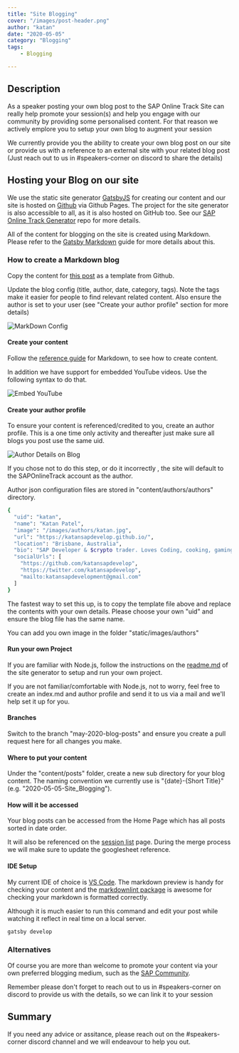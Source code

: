 ```yaml
---
title: "Site Blogging"
cover: "/images/post-header.png"
author: "katan"
date: "2020-05-05"
category: "Blogging"
tags:
    - Blogging

---
```


## Description

As a speaker posting your own blog post to the SAP Online Track Site can really help promote your session(s) and help you engage with our community by providing some personalised content.  For that reason we actively emplore you to setup your own blog to augment your session

We currently provide you the ability to create your own blog post on our site or provide us with a reference to an external site with your related blog post (Just reach out to us in #speakers-corner on discord to share the details)

## Hosting your Blog on our site

We use the static site generator [GatsbyJS](https://www.gatsbyjs.org/) for creating our content and our site is hosted on [Github](https://github.com/) via Github Pages.  The project for the site generator is also accessible to all, as it is also hosted on GitHub too. See our [SAP Online Track Generator](https://github.com/SAPOnlineTrack/saponlinetrack-gen) repo for more details.

All of the content for blogging on the site is created using Markdown. Please refer to the [Gatsby Markdown](https://www.gatsbyjs.org/docs/mdx/markdown-syntax/) guide for more details about this.

### How to create a Markdown blog

Copy the content for [this post](https://github.com/SAPOnlineTrack/saponlinetrack-gen/tree/master/content/posts/2020-05-05-Site_Blogging) as a template from Github.  

Update the blog config (title, author, date, category, tags).  Note the tags make it easier for people to find relevant related content.  Also ensure the author is set to your user (see "Create your author profile" section for more details)

![MarkDown Config](/images/blog-config.png)

#### Create your content

Follow the [reference guide](https://www.gatsbyjs.org/docs/mdx/markdown-syntax/) for Markdown, to see how to create content.  

In addition we have support for embedded YouTube videos.  Use the following syntax to do that.

![Embed YouTube](/images/embed_youtube.png)

#### Create your author profile

To ensure your content is referenced/credited to you, create an author profile.  This is a one time only activity and thereafter just make sure all blogs you post use the same uid.  

![Author Details on Blog](/images/author-profile-footer.png)

If you chose not to do this step, or do it incorrectly , the site will default to the SAPOnlineTrack account as the author.

Author json configuration files are stored in "content/authors/authors" directory.

```sh
{
  "uid": "katan",
  "name": "Katan Patel",
  "image": "/images/authors/katan.jpg",
  "url": "https://katansapdevelop.github.io/",
  "location": "Brisbane, Australia",
  "bio": "SAP Developer & $crypto trader. Loves Coding, cooking, gaming, football, electronic music, MTB & fishing",
  "socialUrls": [
    "https://github.com/katansapdevelop",
    "https://twitter.com/katansapdevelop",
    "mailto:katansapdevelopment@gmail.com"
  ]
}
```

The fastest way to set this up, is to copy the template file above and replace the contents with your own details.  Please choose your own "uid" and ensure the blog file has the same name.  

You can add you own image in the folder "static/images/authors"

#### Run your own Project

If you are familiar with Node.js, follow the instructions on the [readme.md](https://github.com/SAPOnlineTrack/saponlinetrack-gen) of the site generator to setup and run your own project.

If you are not familiar/comfortable with Node.js, not to worry, feel free to create an index.md and author profile and send it to us via a mail and we'll help set it up for you.

#### Branches

Switch to the branch "may-2020-blog-posts" and ensure you create a pull request here for all changes you make.  

#### Where to put your content

Under the "content/posts" folder, create a new sub directory for your blog content.  The naming convention we currently use is "{date}-{Short Title}" (e.g. "2020-05-05-Site_Blogging").

#### How will it be accessed

Your blog posts can be accessed from the Home Page which has all posts sorted in date order.  

It will also be referenced on the [session list](/sessions) page.  During the merge process we will make sure to update the googlesheet reference.

#### IDE Setup

My current IDE of choice is [VS Code](https://code.visualstudio.com/). The markdown preview is handy for checking your content and the [markdownlint package](https://marketplace.visualstudio.com/items?itemName=DavidAnson.vscode-markdownlint) is awesome for checking your markdown is formatted correctly.  

Although it is much easier to run this command and edit your post while watching it reflect in real time on a local server.

```sh
gatsby develop
```

### Alternatives

Of course you are more than welcome to promote your content via your own preferred blogging medium, such as the [SAP Community](https://community.sap.com/).

Remember please don't forget to reach out to us in #speakers-corner on discord to provide us with the details, so we can link it to your session

## Summary

If you need any advice or assitance, please reach out on the #speakers-corner discord channel and we will endeavour to help you out.  
